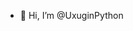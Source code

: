 - 👋 Hi, I’m @UxuginPython

<!---
UxuginPython/UxuginPython is a ✨ special ✨ repository because its `README.md` (this file) appears on your GitHub profile.
You can click the Preview link to take a look at your changes.
--->

